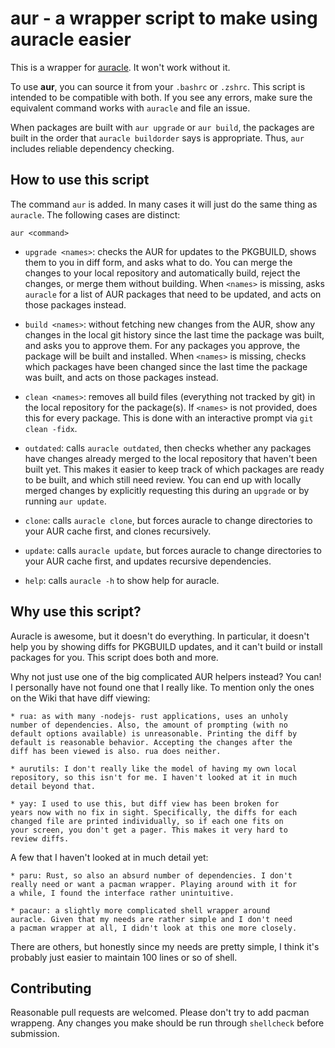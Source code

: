 # aur - a wrapper script to make using auracle easier

This is a wrapper for
[auracle](https://github.com/falconindy/auracle). It won't work
without it.

To use **aur**, you can source it from your `.bashrc` or `.zshrc`.
This script is intended to be compatible with both. If you see any
errors, make sure the equivalent command works with `auracle` and
file an issue.

When packages are built with `aur upgrade` or `aur build`, the
packages are built in the order that `auracle buildorder` says is
appropriate. Thus, `aur` includes reliable dependency checking.

## How to use this script

The command `aur` is added. In many cases it will just do the same
thing as `auracle`. The following cases are distinct:

`aur <command>`

 * `upgrade <names>`: checks the AUR for updates to the PKGBUILD,
 shows them to you in diff form, and asks what to do. You can merge
 the changes to your local repository and automatically build,
 reject the changes, or merge them without building. When `<names>`
 is missing, asks `auracle` for a list of AUR packages that need to
 be updated, and acts on those packages instead.

 * `build <names>`: without fetching new changes from the AUR,
 show any changes in the local git history since the last time the
 package was built, and asks you to approve them. For any packages
 you approve, the package will be built and installed. When 
 `<names>` is missing, checks which packages have been changed since
 the last time the package was built, and acts on those packages
 instead.

 * `clean <names>`: removes all build files (everything not tracked
 by git) in the local repository for the package(s). If `<names>` is
 not provided, does this for every package. This is done with an
 interactive prompt via `git clean -fidx`.

 * `outdated`: calls `auracle outdated`, then checks whether any
 packages have changes already merged to the local repository that
 haven't been built yet. This makes it easier to keep track of which
 packages are ready to be built, and which still need review. You
 can end up with locally merged changes by explicitly requesting
 this during an `upgrade` or by running `aur update`.

 * `clone`: calls `auracle clone`, but forces auracle to change
 directories to your AUR cache first, and clones recursively.

 * `update`: calls `auracle update`, but forces auracle to change
 directories to your AUR cache first, and updates recursive
 dependencies.

 * `help`: calls `auracle -h` to show help for auracle.

## Why use this script?

Auracle is awesome, but it doesn't do everything. In particular, it
doesn't help you by showing diffs for PKGBUILD updates, and it can't
build or install packages for you. This script does both and more.

Why not just use one of the big complicated AUR helpers instead? You
can! I personally have not found one that I really like. To mention
only the ones on the Wiki that have diff viewing:

    * rua: as with many -nodejs- rust applications, uses an unholy
    number of dependencies. Also, the amount of prompting (with no
    default options available) is unreasonable. Printing the diff by
    default is reasonable behavior. Accepting the changes after the
    diff has been viewed is also. rua does neither.

    * aurutils: I don't really like the model of having my own local
    repository, so this isn't for me. I haven't looked at it in much
    detail beyond that.

    * yay: I used to use this, but diff view has been broken for
    years now with no fix in sight. Specifically, the diffs for each
    changed file are printed individually, so if each one fits on
    your screen, you don't get a pager. This makes it very hard to
    review diffs.

A few that I haven't looked at in much detail yet:

    * paru: Rust, so also an absurd number of dependencies. I don't
    really need or want a pacman wrapper. Playing around with it for
    a while, I found the interface rather unintuitive.

    * pacaur: a slightly more complicated shell wrapper around
    auracle. Given that my needs are rather simple and I don't need
    a pacman wrapper at all, I didn't look at this one more closely.

There are others, but honestly since my needs are pretty simple, I
think it's probably just easier to maintain 100 lines or so of
shell.

## Contributing

Reasonable pull requests are welcomed. Please don't try to add
pacman wrappeng. Any changes you make should be run through 
`shellcheck` before submission.
